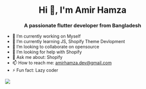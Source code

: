 <h1 align="center">Hi 👋, I'm Amir Hamza</h1>
<h3 align="center">A passionate flutter developer from Bangladesh</h3>

- 🔭 I’m currently working on Myself
- 🌱 I’m currently learning JS, Shopify Theme Devlopment
- 👯 I’m looking to collaborate on opensource
- 🤔 I’m looking for help with Shopify 
- 💬 Ask me about: Shopify
- 📫 How to reach me: amirhamza.dev@gmail.com
- ⚡ Fun fact: Lazy coder

<p><img align="center" src="https://github-readme-streak-stats.herokuapp.com/?user=Amirhamzafahim&%22%20alt=%22Amirhamzafahim" /></p>
